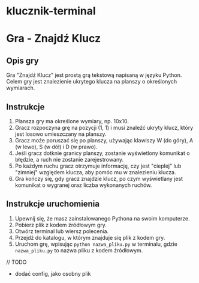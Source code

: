 # klucznik-terminal

# Gra - Znajdź Klucz

## Opis gry
Gra "Znajdź Klucz" jest prostą grą tekstową napisaną w języku Python. Celem gry jest znalezienie ukrytego klucza na planszy o określonych wymiarach.

## Instrukcje
1. Plansza gry ma określone wymiary, np. 10x10.
2. Gracz rozpoczyna grę na pozycji (1, 1) i musi znaleźć ukryty klucz, który jest losowo umieszczany na planszy.
3. Gracz może poruszać się po planszy, używając klawiszy W (do góry), A (w lewo), S (w dół) i D (w prawo).
4. Jeśli gracz dotknie granicy planszy, zostanie wyświetlony komunikat o błędzie, a ruch nie zostanie zarejestrowany.
5. Po każdym ruchu gracz otrzymuje informację, czy jest "cieplej" lub "zimniej" względem klucza, aby pomóc mu w znalezieniu klucza.
6. Gra kończy się, gdy gracz znajdzie klucz, po czym wyświetlany jest komunikat o wygranej oraz liczba wykonanych ruchów.

## Instrukcje uruchomienia
1. Upewnij się, że masz zainstalowanego Pythona na swoim komputerze.
2. Pobierz plik z kodem źródłowym gry.
3. Otwórz terminal lub wiersz polecenia.
4. Przejdź do katalogu, w którym znajduje się plik z kodem gry.
5. Uruchom grę, wpisując `python nazwa_pliku.py` w terminalu, gdzie `nazwa_pliku.py` to nazwa pliku z kodem źródłowym.


// TODO
* dodać config, jako osobny plik

